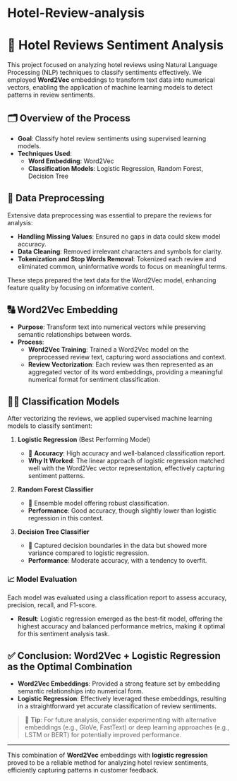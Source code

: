 # Hotel-Review-analysis
# 🏨 Hotel Reviews Sentiment Analysis

This project focused on analyzing hotel reviews using Natural Language Processing (NLP) techniques to classify sentiments effectively. We employed **Word2Vec** embeddings to transform text data into numerical vectors, enabling the application of machine learning models to detect patterns in review sentiments.

## 🗂️ Overview of the Process

- **Goal**: Classify hotel review sentiments using supervised learning models.
- **Techniques Used**:
  - **Word Embedding**: Word2Vec
  - **Classification Models**: Logistic Regression, Random Forest, Decision Tree

## 🧹 Data Preprocessing

Extensive data preprocessing was essential to prepare the reviews for analysis:

- **Handling Missing Values**: Ensured no gaps in data could skew model accuracy.
- **Data Cleaning**: Removed irrelevant characters and symbols for clarity.
- **Tokenization and Stop Words Removal**: Tokenized each review and eliminated common, uninformative words to focus on meaningful terms.
  
These steps prepared the text data for the Word2Vec model, enhancing feature quality by focusing on informative content.

## 🔠 Word2Vec Embedding

- **Purpose**: Transform text into numerical vectors while preserving semantic relationships between words.
- **Process**:
  - **Word2Vec Training**: Trained a Word2Vec model on the preprocessed review text, capturing word associations and context.
  - **Review Vectorization**: Each review was then represented as an aggregated vector of its word embeddings, providing a meaningful numerical format for sentiment classification.

## 🧑‍🏫 Classification Models

After vectorizing the reviews, we applied supervised machine learning models to classify sentiment:

1. **Logistic Regression** (Best Performing Model)
   - 🌟 **Accuracy**: High accuracy and well-balanced classification report.
   - **Why It Worked**: The linear approach of logistic regression matched well with the Word2Vec vector representation, effectively capturing sentiment patterns.

2. **Random Forest Classifier**
   - 🌲 Ensemble model offering robust classification.
   - **Performance**: Good accuracy, though slightly lower than logistic regression in this context.

3. **Decision Tree Classifier**
   - 🌳 Captured decision boundaries in the data but showed more variance compared to logistic regression.
   - **Performance**: Moderate accuracy, with a tendency to overfit.

### 📈 Model Evaluation

Each model was evaluated using a classification report to assess accuracy, precision, recall, and F1-score.

- **Result**: Logistic regression emerged as the best-fit model, offering the highest accuracy and balanced performance metrics, making it optimal for this sentiment analysis task.

## ✅ Conclusion: Word2Vec + Logistic Regression as the Optimal Combination

- **Word2Vec Embeddings**: Provided a strong feature set by embedding semantic relationships into numerical form.
- **Logistic Regression**: Effectively leveraged these embeddings, resulting in a straightforward yet accurate classification of review sentiments.

> 📌 **Tip**: For future analysis, consider experimenting with alternative embeddings (e.g., GloVe, FastText) or deep learning approaches (e.g., LSTM or BERT) for potentially improved performance.

---

This combination of **Word2Vec** embeddings with **logistic regression** proved to be a reliable method for analyzing hotel review sentiments, efficiently capturing patterns in customer feedback.

